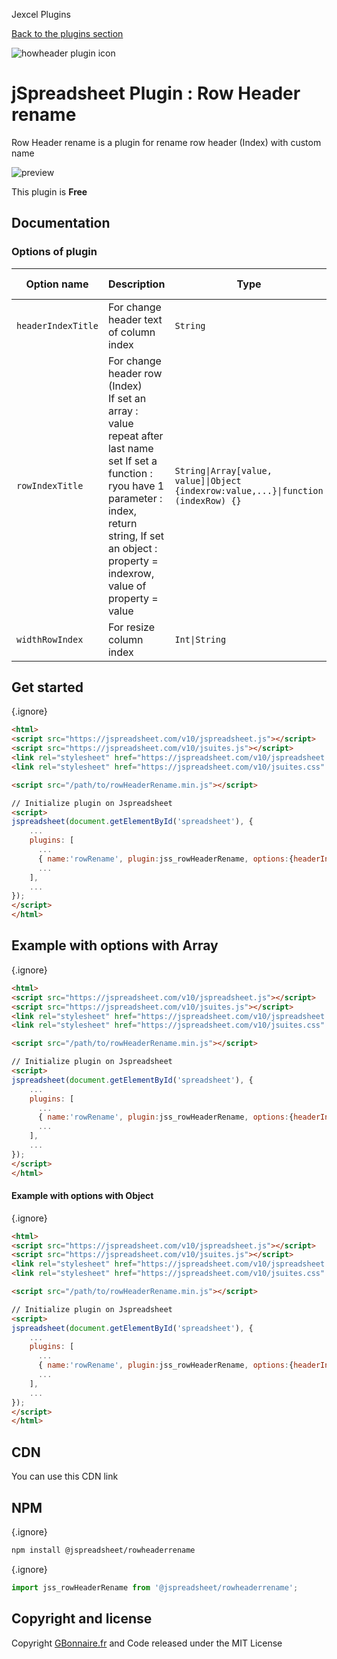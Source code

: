 Jexcel Plugins

[Back to the plugins section](/v10/plugins/)

![howheader plugin icon](img/howheader-plugin-icon.png)

jSpreadsheet Plugin : Row Header rename
=======================================

Row Header rename is a plugin for rename row header (Index) with custom name

![preview](https://user-images.githubusercontent.com/52194475/91864087-220d2300-ec70-11ea-9390-fe52e74cf28e.png)

This plugin is **Free**

  

Documentation
-------------

### Options of plugin

| Option name | Description | Type | Default Value |
| --- | --- | --- | --- |
| `headerIndexTitle` | For change header text of column index | `String` | (blank) |
| `rowIndexTitle` | For change header row (Index)  <br>If set an array : value repeat after last name set If set a function : ryou have 1 parameter : index, return string, If set an object : property = indexrow, value of property = value | `String\|Array[value, value]\|Object {indexrow:value,...}\|function (indexRow) {}` | `null` |
| `widthRowIndex` | For resize column index | `Int\|String` | `50` |

  
  

Get started
-----------

{.ignore}
```html
<html>
<script src="https://jspreadsheet.com/v10/jspreadsheet.js"></script>
<script src="https://jspreadsheet.com/v10/jsuites.js"></script>
<link rel="stylesheet" href="https://jspreadsheet.com/v10/jspreadsheet.css" type="text/css" />
<link rel="stylesheet" href="https://jspreadsheet.com/v10/jsuites.css" type="text/css" />

<script src="/path/to/rowHeaderRename.min.js"></script>

// Initialize plugin on Jspreadsheet
<script>
jspreadsheet(document.getElementById('spreadsheet'), {
	...
	plugins: [
      ...
      { name:'rowRename', plugin:jss_rowHeaderRename, options:{headerIndexTitle: "hours", rowIndexTitle:function(rowIndex) {return (rowIndex % 24) + ":00";}}},
      ...  
    ],
    ...
});
</script>
</html>
```
Example with options with Array
-------------------------------

{.ignore}
```html
<html>
<script src="https://jspreadsheet.com/v10/jspreadsheet.js"></script>
<script src="https://jspreadsheet.com/v10/jsuites.js"></script>
<link rel="stylesheet" href="https://jspreadsheet.com/v10/jspreadsheet.css" type="text/css" />
<link rel="stylesheet" href="https://jspreadsheet.com/v10/jsuites.css" type="text/css" />

<script src="/path/to/rowHeaderRename.min.js"></script>

// Initialize plugin on Jspreadsheet
<script>
jspreadsheet(document.getElementById('spreadsheet'), {
	...
	plugins: [
      ...
      { name:'rowRename', plugin:jss_rowHeaderRename, options:{headerIndexTitle: "Who ?", rowIndexTitle:["Me", "You", "Us"]}},
      ...  
    ],
    ...
});
</script>
</html>
```
#### Example with options with Object

{.ignore}
```html
<html>
<script src="https://jspreadsheet.com/v10/jspreadsheet.js"></script>
<script src="https://jspreadsheet.com/v10/jsuites.js"></script>
<link rel="stylesheet" href="https://jspreadsheet.com/v10/jspreadsheet.css" type="text/css" />
<link rel="stylesheet" href="https://jspreadsheet.com/v10/jsuites.css" type="text/css" />

<script src="/path/to/rowHeaderRename.min.js"></script>

// Initialize plugin on Jspreadsheet
<script>
jspreadsheet(document.getElementById('spreadsheet'), {
	...
	plugins: [
      ...
      { name:'rowRename', plugin:jss_rowHeaderRename, options:{headerIndexTitle: "Name", rowIndexTitle:{0:"Tom", 1:"Pierre", 2:"Jean", 3:"William"}, widthRowIndex: 100}},
      ...  
    ],
    ...
});
</script>
</html>
```
CDN
---

You can use this CDN link

<script src="https://cdn.jsdelivr.net/gh/GBonnaire/jspreadsheet-plugins-and-editors@latest/plugins/dist/rowHeaderRename.min.js"></script>

NPM
---

{.ignore}
```bash
npm install @jspreadsheet/rowheaderrename
```

{.ignore}
```javascript
import jss_rowHeaderRename from '@jspreadsheet/rowheaderrename';
```
Copyright and license
---------------------

Copyright [GBonnaire.fr](https://www.gbonnaire.fr) and Code released under the MIT License